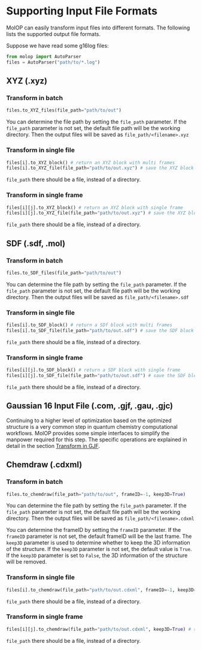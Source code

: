 <!--
 * @Author: TMJ
 * @Date: 2024-02-02 10:43:56
 * @LastEditors: TMJ
 * @LastEditTime: 2024-02-11 21:08:06
 * @Description: 请填写简介
-->
# Supporting Input File Formats
MolOP can easily transform input files into different formats. The following lists the supported output file formats.

Suppose we have read some g16log files:
```python
from molop import AutoParser
files = AutoParser("path/to/*.log")
```

## XYZ (.xyz) 

### Transform in batch

```python
files.to_XYZ_files(file_path="path/to/out")
```
You can determine the file path by setting the `file_path` parameter. If the `file_path` parameter is not set, the default file path will be the working directory. Then the output files will be saved as `file_path/<filename>.xyz`

### Transform in single file

```python
files[i].to_XYZ_block() # return an XYZ block with multi frames
files[i].to_XYZ_file(file_path="path/to/out.xyz") # save the XYZ block with multi frames to file
```
`file_path` there should be a file, instead of a directory.

### Transform in single frame

```python
files[i][j].to_XYZ_block() # return an XYZ block with single frame
files[i][j].to_XYZ_file(file_path="path/to/out.xyz") # save the XYZ block with single frame to file
```
`file_path` there should be a file, instead of a directory.


## SDF (.sdf, .mol)

### Transform in batch

```python
files.to_SDF_files(file_path="path/to/out")
```
You can determine the file path by setting the `file_path` parameter. If the `file_path` parameter is not set, the default file path will be the working directory. Then the output files will be saved as `file_path/<filename>.sdf`

### Transform in single file

```python
files[i].to_SDF_block() # return a SDf block with multi frames
files[i].to_SDF_file(file_path="path/to/out.sdf") # save the SDF block with multi frames to file
```
`file_path` there should be a file, instead of a directory.

### Transform in single frame

```python
files[i][j].to_SDF_block() # return a SDF block with single frame
files[i][j].to_SDF_file(file_path="path/to/out.sdf") # save the SDF block with single frame to file
```
`file_path` there should be a file, instead of a directory.

## Gaussian 16 Input File (.com, .gjf, .gau, .gjc)

Continuing to a higher level of optimization based on the optimized structure is a very common step in quantum chemistry computational workflows. MolOP provides some simple interfaces to simplify the manpower required for this step. The specific operations are explained in detail in the section [Transform in GJF](transform_in_gjf.ipynb).

## Chemdraw (.cdxml)

### Transform in batch

```python
files.to_chemdraw(file_path="path/to/out", frameID=-1, keep3D=True)
```
You can determine the file path by setting the `file_path` parameter. If the `file_path` parameter is not set, the default file path will be the working directory. Then the output files will be saved as `file_path/<filename>.cdxml`

You can determine the frameID by setting the `frameID` parameter. If the `frameID` parameter is not set, the default frameID will be the last frame. The `keep3D` parameter is used to determine whether to keep the 3D information of the structure. If the `keep3D` parameter is not set, the default value is `True`. If the `keep3D` parameter is set to `False`, the 3D information of the structure will be removed.

### Transform in single file

```python
files[i].to_chemdraw(file_path="path/to/out.cdxml", frameID=-1, keep3D=True) # save the specific frame to cdxml file
```
`file_path` there should be a file, instead of a directory.

### Transform in single frame

```python
files[i][j].to_chemdraw(file_path="path/to/out.cdxml", keep3D=True) # save the specific frame to cdxml file
```
`file_path` there should be a file, instead of a directory.